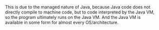 This is due to the managed nature of Java, because Java code does not
directly compile to machine code, but to code interpreted by the Java
VM, so the program ultimately runs on the Java VM. And the Java VM is
available in some form for almost every OS/architecture.